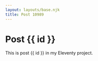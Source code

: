 ```yaml
---
layout: layouts/base.njk
title: Post 10989
---
```


# Post {{ id }}

This is post {{ id }} in my Eleventy project.
